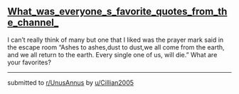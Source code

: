 ## [What_was_everyone_s_favorite_quotes_from_the_channel_](https://www.reddit.com/r/UnusAnnus/comments/jruzuu/what_was_everyones_favorite_quotes_from_the/)
I can’t really think of many but one that I liked was the prayer mark said in the escape room “Ashes to ashes,dust to dust,we all come from the earth, and we all return to the earth. Every single one of us, will die.” What are your favorites?

---

submitted to [r/UnusAnnus](https://www.reddit.com/r/UnusAnnus) by [u/Cillian2005](https://www.reddit.com/user/Cillian2005)
